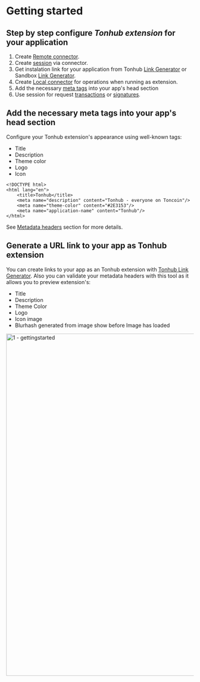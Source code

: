 # Getting started

## Step by step configure _Tonhub extension_ for your application

1. Create [Remote connector](https://developers.tonhub.com/docs/tonhub-remote-connector).
2. Create [session](https://developers.tonhub.com/docs/tonhub-remote-connector#starting-a-new-session) via connector.
3. Get instalation link for your application from Tonhub [Link Generator](https://tonwhales.com/tools/link) or Sandbox [Link Generator](https://sandbox.tonwhales.com/tools/link). 
4. Create [Local connector](https://developers.tonhub.com/docs/tonhub-local-connector) for operations when running as extension.
5. Add the necessary [meta tags](https://github.com/Reveloper/TwhExt/edit/main/Doc%20short/Getting%20start.md#add-the-necessary-meta-tags-into-your-apps-head-section) into your app's head section
6. Use session for request [transactions](https://developers.tonhub.com/docs/tonhub-remote-connector#requesting-transaction) or [signatures](https://developers.tonhub.com/docs/tonhub-remote-connector#requesting-signature).




## Add the necessary meta tags into your app's head section

Configure your Tonhub extension's appearance using well-known tags: 
- Title
- Description 
- Theme color
- Logo 
- Icon 


```
<!DOCTYPE html>
<html lang="en">
    <title>Tonhub</title>
    <meta name="description" content="Tonhub - everyone on Toncoin"/>
    <meta name="theme-color" content="#2E3153"/>
    <meta name="application-name" content="Tonhub"/>
</html>
```
See [Metadata headers](https://developers.tonhub.com/docs/metadata-headers) section for more details. 

## Generate a URL link to your app as Tonhub extension

You can create links to your app as an Tonhub extension with [Tonhub Link Generator](https://developers.tonhub.com/docs/tonhub-link-generator). Also you can validate your metadata headers with this tool as it allows you to preview extension's: 
- Title
- Description
- Theme Color
- Logo
- Icon image 
- Blurhash generated from image show before Image has loaded 

<img width="919" alt="1 - gettingstarted" src="https://user-images.githubusercontent.com/39581753/179059354-c2656e9d-890c-4075-9f16-c7b09ced7680.png">
